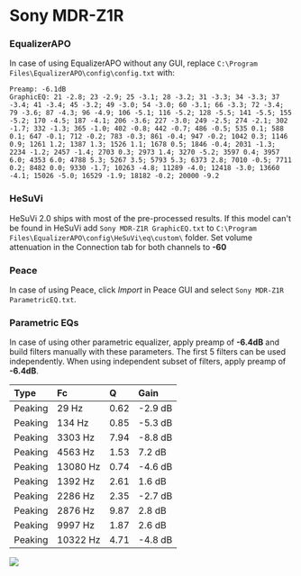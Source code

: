 # Sony MDR-Z1R

### EqualizerAPO
In case of using EqualizerAPO without any GUI, replace `C:\Program Files\EqualizerAPO\config\config.txt`
with:
```
Preamp: -6.1dB
GraphicEQ: 21 -2.8; 23 -2.9; 25 -3.1; 28 -3.2; 31 -3.3; 34 -3.3; 37 -3.4; 41 -3.4; 45 -3.2; 49 -3.0; 54 -3.0; 60 -3.1; 66 -3.3; 72 -3.4; 79 -3.6; 87 -4.3; 96 -4.9; 106 -5.1; 116 -5.2; 128 -5.5; 141 -5.5; 155 -5.2; 170 -4.5; 187 -4.1; 206 -3.6; 227 -3.0; 249 -2.5; 274 -2.1; 302 -1.7; 332 -1.3; 365 -1.0; 402 -0.8; 442 -0.7; 486 -0.5; 535 0.1; 588 0.1; 647 -0.1; 712 -0.2; 783 -0.3; 861 -0.4; 947 -0.2; 1042 0.3; 1146 0.9; 1261 1.2; 1387 1.3; 1526 1.1; 1678 0.5; 1846 -0.4; 2031 -1.3; 2234 -1.2; 2457 -1.4; 2703 0.3; 2973 1.4; 3270 -5.2; 3597 0.4; 3957 6.0; 4353 6.0; 4788 5.3; 5267 3.5; 5793 5.3; 6373 2.8; 7010 -0.5; 7711 0.2; 8482 0.0; 9330 -1.7; 10263 -4.8; 11289 -4.0; 12418 -3.0; 13660 -4.1; 15026 -5.0; 16529 -1.9; 18182 -0.2; 20000 -9.2
```

### HeSuVi
HeSuVi 2.0 ships with most of the pre-processed results. If this model can't be found in HeSuVi add
`Sony MDR-Z1R GraphicEQ.txt` to `C:\Program Files\EqualizerAPO\config\HeSuVi\eq\custom\` folder.
Set volume attenuation in the Connection tab for both channels to **-60**

### Peace
In case of using Peace, click *Import* in Peace GUI and select `Sony MDR-Z1R ParametricEQ.txt`.

### Parametric EQs
In case of using other parametric equalizer, apply preamp of **-6.4dB** and build filters manually
with these parameters. The first 5 filters can be used independently.
When using independent subset of filters, apply preamp of **-6.4dB**.

| Type    | Fc       |    Q | Gain    |
|:--------|:---------|:-----|:--------|
| Peaking | 29 Hz    | 0.62 | -2.9 dB |
| Peaking | 134 Hz   | 0.85 | -5.3 dB |
| Peaking | 3303 Hz  | 7.94 | -8.8 dB |
| Peaking | 4563 Hz  | 1.53 | 7.2 dB  |
| Peaking | 13080 Hz | 0.74 | -4.6 dB |
| Peaking | 1392 Hz  | 2.61 | 1.6 dB  |
| Peaking | 2286 Hz  | 2.35 | -2.7 dB |
| Peaking | 2876 Hz  | 9.87 | 2.8 dB  |
| Peaking | 9997 Hz  | 1.87 | 2.6 dB  |
| Peaking | 10322 Hz | 4.71 | -4.8 dB |

![](https://raw.githubusercontent.com/jaakkopasanen/AutoEq/master/results/oratory1990/harman_over-ear_2018/Sony%20MDR-Z1R/Sony%20MDR-Z1R.png)